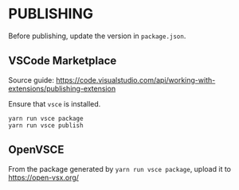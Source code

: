 # PUBLISHING

Before publishing, update the version in `package.json`.

## VSCode Marketplace

Source guide: https://code.visualstudio.com/api/working-with-extensions/publishing-extension

Ensure that `vsce` is installed.

```shell
yarn run vsce package
yarn run vsce publish
```

## OpenVSCE

From the package generated by `yarn run vsce package`, upload it to https://open-vsx.org/